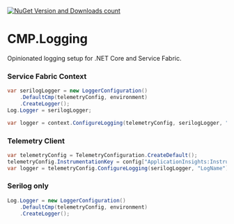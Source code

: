 [![NuGet Version and Downloads count](https://buildstats.info/nuget/CMP.ServiceFabric.Logging?includePreReleases=true)](https://www.nuget.org/packages/CMP.ServiceFabric.Logging/)

# CMP.Logging
Opinionated logging setup for .NET Core and Service Fabric.

### Service Fabric Context

```csharp
var serilogLogger = new LoggerConfiguration()
    .DefaultCmp(telemetryConfig, environment)
    .CreateLogger();
Log.Logger = serilogLogger;

var logger = context.ConfigureLogging(telemetryConfig, serilogLogger, "LogName");
```

### Telemetry Client

```csharp
var telemetryConfig = TelemetryConfiguration.CreateDefault();
telemetryConfig.InstrumentationKey = config["ApplicationInsights:InstrumentationKey"];
var logger = telemetryConfig.ConfigureLogging(serilogLogger, "LogName");
```

### Serilog only

```csharp
Log.Logger = new LoggerConfiguration()
    .DefaultCmp(telemetryConfig, environment)
    .CreateLogger();
```
